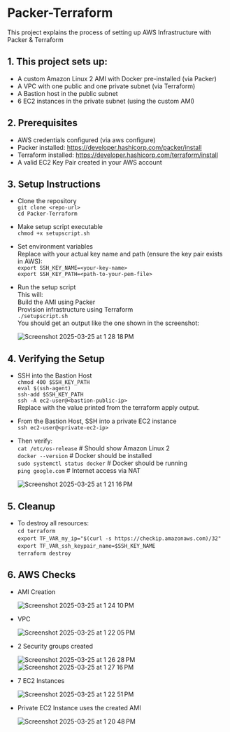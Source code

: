 # Packer-Terraform
This project explains the process of setting up AWS Infrastructure with Packer & Terraform

## 1. This project sets up:

- A custom Amazon Linux 2 AMI with Docker pre-installed (via Packer)
- A VPC with one public and one private subnet (via Terraform)
- A Bastion host in the public subnet
- 6 EC2 instances in the private subnet (using the custom AMI)

## 2. Prerequisites

- AWS credentials configured (via aws configure)
- Packer installed: https://developer.hashicorp.com/packer/install
- Terraform installed: https://developer.hashicorp.com/terraform/install
- A valid EC2 Key Pair created in your AWS account

## 3. Setup Instructions
- Clone the repository  
  `git clone <repo-url>`  
  `cd Packer-Terraform`  
- Make setup script executable  
  `chmod +x setupscript.sh`  
- Set environment variables  
  Replace with your actual key name and path (ensure the key pair exists in AWS):  
  `export SSH_KEY_NAME=<your-key-name>`  
  `export SSH_KEY_PATH=<path-to-your-pem-file>`  
- Run the setup script  
  This will:  
  Build the AMI using Packer  
  Provision infrastructure using Terraform  
  `./setupscript.sh`  
  You should get an output like the one shown in the screenshot:
  
  ![Screenshot 2025-03-25 at 1 28 18 PM](https://github.com/user-attachments/assets/a38f43a8-d361-4416-baae-1b8145936c3f)

## 4. Verifying the Setup  
- SSH into the Bastion Host  
  `chmod 400 $SSH_KEY_PATH`  
  `eval $(ssh-agent)`  
  `ssh-add $SSH_KEY_PATH`  
  `ssh -A ec2-user@<bastion-public-ip>`  
  Replace <bastion-public-ip> with the value printed from the terraform apply output.

- From the Bastion Host, SSH into a private EC2 instance  
  `ssh ec2-user@<private-ec2-ip>`  
- Then verify:  
  `cat /etc/os-release`          # Should show Amazon Linux 2  
  `docker --version`             # Docker should be installed  
  `sudo systemctl status docker` # Docker should be running  
  `ping google.com`              # Internet access via NAT

  ![Screenshot 2025-03-25 at 1 21 16 PM](https://github.com/user-attachments/assets/cbac494d-8673-424b-ac3d-df1d5a3ce10e)


## 5. Cleanup
- To destroy all resources:  
  `cd terraform`  
  `export TF_VAR_my_ip="$(curl -s https://checkip.amazonaws.com)/32"`  
  `export TF_VAR_ssh_keypair_name=$SSH_KEY_NAME`  
  `terraform destroy`  
  
## 6. AWS Checks

- AMI Creation  
  
  ![Screenshot 2025-03-25 at 1 24 10 PM](https://github.com/user-attachments/assets/079aed02-041d-4330-87e4-6551eac012d8)

- VPC  
  
  ![Screenshot 2025-03-25 at 1 22 05 PM](https://github.com/user-attachments/assets/e9bf94da-1d99-40d1-80d3-10030e43e012)

- 2 Security groups created  
  
  ![Screenshot 2025-03-25 at 1 26 28 PM](https://github.com/user-attachments/assets/0198baa9-6118-4679-86cf-364627da6847)
  ![Screenshot 2025-03-25 at 1 27 16 PM](https://github.com/user-attachments/assets/7b642468-c8ce-4e8c-99cc-bde0d9cc7eba)

- 7 EC2 Instances  
  
  ![Screenshot 2025-03-25 at 1 22 51 PM](https://github.com/user-attachments/assets/adc65b72-f8dc-45d3-bd58-187b01f7bd8e)

- Private EC2 Instance uses the created AMI  
  
  ![Screenshot 2025-03-25 at 1 20 48 PM](https://github.com/user-attachments/assets/57a5aa61-b704-4368-93a1-390acab288ad)
